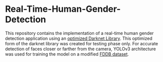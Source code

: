 # Real-Time-Human-Gender-Detection
This repository contains the implementation of a real-time human gender detection application using an [optimized Darknet Library](https://github.com/OluwaseunOjeleye/Real-Time-Human-Gender-Detection/tree/master/Gender_Detection_GPU/src). This optimized form of the darknet library was created for testing phase only.
For accurate detection of faces closer or farther from the camera, YOLOv3 architecture was used for training the model on a modified [FDDB dataset](http://vis-www.cs.umass.edu/fddb/).
